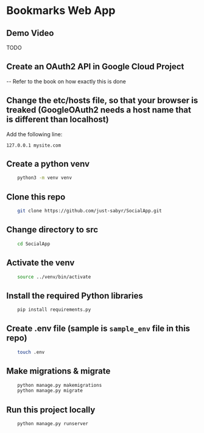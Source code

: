 # Bookmarks Web App 

## Demo Video
TODO

## Create an OAuth2 API in Google Cloud Project
-- Refer to the book on how exactly this is done

## Change the etc/hosts file, so that your browser is treaked (GoogleOAuth2 needs a host name that is different than localhost)
Add the following line:
```
127.0.0.1 mysite.com
```

## Create a python venv
```bash
    python3 -m venv venv
```

## Clone this repo
```bash 
    git clone https://github.com/just-sabyr/SocialApp.git 
```

## Change directory to src
```bash
    cd SocialApp
```

## Activate the venv
```bash
    source ../venv/bin/activate
```

## Install the required Python libraries
```bash
    pip install requirements.py
```

## Create .env file (sample is `sample_env` file in this repo)
```bash
    touch .env
```

## Make migrations & migrate
```bash
    python manage.py makemigrations
    python manage.py migrate
```

## Run this project locally
```bash
    python manage.py runserver
```

